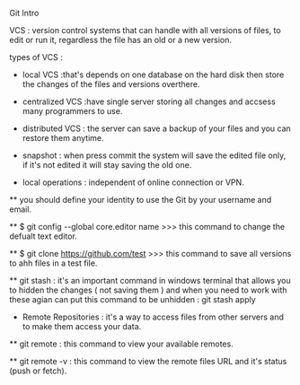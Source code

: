 Git Intro

VCS : version control systems that can handle with all versions of files, to edit or run it, regardless the file has an old or a new version.

types of VCS :

- local VCS :that's depends on one database on the hard disk then store the changes of the files and versions overthere.
- centralized VCS :have single server storing all changes and accsess many programmers to use.
- distributed VCS : the server can save a backup of your files and you can restore them anytime.

- snapshot : when press commit the system will save the edited file only, if it's not edited it will stay saving the old one.

- local operations : independent of online connection or VPN.

** you should define your identity to use the Git by your username and email.

** $ git config --global core.editor name >>> this command to change the defualt text editor.

** $ git clone https://github.com/test >>> this command to save all versions to ahh files in a test file.

** git stash : it's an important command in windows terminal that allows you to hidden the changes ( not saving them ) and when you need to work with these agian can put this command to be unhidden : git stash apply

- Remote Repositories : it's a way to access files from other servers and to make them access your data.

** git remote : this command to view your available remotes.

** git remote -v : this command to view the remote files URL and it's status (push or fetch).




